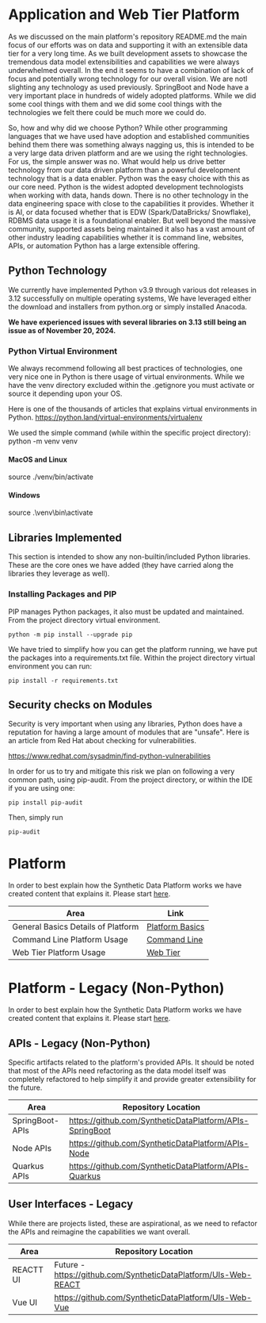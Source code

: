 # Application and Web Tier Platform
As we discussed on the main platform's repository README.md the main focus of our efforts was on data 
and supporting it with an extensible data tier for a very long time. As we built development assets to showcase 
the tremendous data model extensibilities and capabilities we were always underwhelmed overall. In the end it seems to have a combination
of lack of focus and potentially wrong technology for our overall vision. We are notI slighting any technology as used previously. SpringBoot and Node have a very important 
place in hundreds of widely adopted platforms. While we did some cool things with them 
and we did some cool things with the technologies we felt there could be much more we could do.

So, how and why did we choose Python? While other programming languages that we have used have 
adoption and established communities behind them there was something always nagging us, this is
intended to be a very large data driven platform and are we using the right technologies.
For us, the simple answer was no. What would help us drive better technology from our data driven platform than 
a powerful development technology that is a data enabler. Python was the easy choice with this as our core 
need. Python is the widest adopted development technologists when working with data, hands down. There is 
no other technology in the data engineering space with close to the capabilities it provides. Whether it is AI, or
data focused whether that is EDW (Spark/DataBricks/ Snowflake), RDBMS data usage it is a foundational 
enabler. But well beyond the massive community, supported assets being maintained it also has a vast amount 
of other industry leading capabilities whether it is command line, websites, APIs, or automation Python has a large extensible offering.

## Python Technology
We currently have implemented Python v3.9 through various dot releases in 3.12 successfully on multiple operating systems, 
We have leveraged either the download and installers from python.org or simply installed Anacoda. 

<b>We have experienced issues with several libraries on 3.13 still being an issue as of November 20, 2024.</b>

### Python Virtual Environment
We always recommend following all best practices of technologies, one very nice one in Python is
there usage of virtual environments. While we have the venv directory excluded within the .getignore
you must activate or source it depending upon your OS.

Here is one of the thousands of articles that explains virtual environments in Python.
https://python.land/virtual-environments/virtualenv

We used the simple command (while within the specific project directory): python -m venv venv

#### MacOS and Linux
source ./venv/bin/activate

#### Windows
source .\venv\bin\activate

## Libraries Implemented
This section is intended to show any non-builtin/included Python libraries. These are the core
ones we have added (they have carried along the libraries they leverage as well).

### Installing Packages and PIP
PIP manages Python packages, it also must be updated and maintained. 
From the project directory virtual environment.

`
python -m pip install --upgrade pip
`

We have tried to simplify how you can get the platform running, we have put the
packages into a requirements.txt file. Within the project directory virtual 
environment you can run:

`
pip install -r requirements.txt
`

## Security checks on Modules
Security is very important when using any libraries, Python does have a reputation for having
a large amount of modules that are "unsafe". Here is an article from Red Hat about checking for vulnerabilities.

https://www.redhat.com/sysadmin/find-python-vulnerabilities

In order for us to try and mitigate this risk we plan on following a very common path, using pip-audit.
From the project directory, or within the IDE if you are using one:

`
pip install pip-audit
`

Then, simply run

`
pip-audit
`
# Platform
In order to best explain how the Synthetic Data Platform works we have created content
that explains it. Please start <a href="./Platform-Areas.md" target="_blank">here</a>.

| Area                        | Link                                            |
|-----------------------------|-------------------------------------------------|
| General Basics Details of Platform | [Platform Basics](./Platform-Usage-Basics.md)   |  
| Command Line Platform Usage | [Command Line](./Platform-Usage-CommandLine.md) |
| Web Tier Platform Usage     | [Web Tier](./Platform-Usage-WebTier.md)         |

# Platform - Legacy (Non-Python)
In order to best explain how the Synthetic Data Platform works we have created content
that explains it. Please start <a href="./Platform-Areas.md" target="_blank">here</a>.

## APIs - Legacy (Non-Python)
Specific artifacts related to the platform's provided APIs. It should be noted that most of the APIs need refactoring as the data model
itself was completely refactored to help simplify it and provide greater extensibility for the future.

| Area                 | Repository Location                                                                                            | 
|----------------------|------------------------------------------------------------------------------------------------------------|
| SpringBoot-APIs      |https://github.com/SyntheticDataPlatform/APIs-SpringBoot  |
| Node APIs            |https://github.com/SyntheticDataPlatform/APIs-Node    |
| Quarkus APIs         |https://github.com/SyntheticDataPlatform/APIs-Quarkus |

## User Interfaces - Legacy
While there are projects listed, these are aspirational, as we need to refactor the APIs and reimagine the capabilities we want overall.

| Area                 | Repository Location                                                                                           | 
|----------------------|------------------------------------------------------------------------------------------------------------|
| REACTT UI            | Future - https://github.com/SyntheticDataPlatform/UIs-Web-REACT|
| Vue UI               |https://github.com/SyntheticDataPlatform/UIs-Web-Vue|

